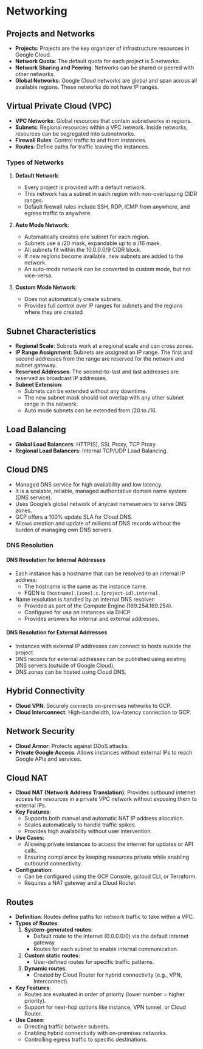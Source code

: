 # Networking

## Projects and Networks
- **Projects**: Projects are the key organizer of infrastructure resources in Google Cloud.
- **Network Quota**: The default quota for each project is 5 networks.
- **Network Sharing and Peering**: Networks can be shared or peered with other networks.
- **Global Networks**: Google Cloud networks are global and span across all available regions. These networks do not have IP ranges.

## Virtual Private Cloud (VPC)
- **VPC Networks**: Global resources that contain subnetworks in regions.
- **Subnets**: Regional resources within a VPC network. Inside networks, resources can be segregated into subnetworks.
- **Firewall Rules**: Control traffic to and from instances.
- **Routes**: Define paths for traffic leaving the instances.

### Types of Networks
1. **Default Network**:
   - Every project is provided with a default network.
   - This network has a subnet in each region with non-overlapping CIDR ranges.
   - Default firewall rules include SSH, RDP, ICMP from anywhere, and egress traffic to anywhere.

2. **Auto Mode Network**:
   - Automatically creates one subnet for each region.
   - Subnets use a /20 mask, expandable up to a /16 mask.
   - All subnets fit within the 10.0.0.0/9 CIDR block.
   - If new regions become available, new subnets are added to the network.
   - An auto-mode network can be converted to custom mode, but not vice-versa.

3. **Custom Mode Network**:
   - Does not automatically create subnets.
   - Provides full control over IP ranges for subnets and the regions where they are created.

## Subnet Characteristics
- **Regional Scale**: Subnets work at a regional scale and can cross zones.
- **IP Range Assignment**: Subnets are assigned an IP range. The first and second addresses from the range are reserved for the network and subnet gateway.
- **Reserved Addresses**: The second-to-last and last addresses are reserved as broadcast IP addresses.
- **Subnet Extension**:
   - Subnets can be extended without any downtime.
   - The new subnet mask should not overlap with any other subnet range in the network.
   - Auto mode subnets can be extended from /20 to /16.

## Load Balancing
- **Global Load Balancers**: HTTP(S), SSL Proxy, TCP Proxy.
- **Regional Load Balancers**: Internal TCP/UDP Load Balancing.

## Cloud DNS
- Managed DNS service for high availability and low latency.
- It is a scalable, reliable, managed authoritative domain name system (DNS service).
- Uses Google’s global network of anycast nameservers to serve DNS zones.
- GCP offers a 100% update SLA for Cloud DNS.
- Allows creation and update of millions of DNS records without the burden of managing own DNS servers.

### DNS Resolution
#### DNS Resolution for Internal Addresses
- Each instance has a hostname that can be resolved to an internal IP address:
  - The hostname is the same as the instance name.
  - FQDN is `[hostname].[zone].c.[project-id].internal`.
- Name resolution is handled by an internal DNS resolver:
  - Provided as part of the Compute Engine (169.254.169.254).
  - Configured for use on instances via DHCP.
  - Provides answers for internal and external addresses.

#### DNS Resolution for External Addresses
- Instances with external IP addresses can connect to hosts outside the project.
- DNS records for external addresses can be published using existing DNS servers (outside of Google Cloud).
- DNS zones can be hosted using Cloud DNS.


## Hybrid Connectivity
- **Cloud VPN**: Securely connects on-premises networks to GCP.
- **Cloud Interconnect**: High-bandwidth, low-latency connection to GCP.

## Network Security
- **Cloud Armor**: Protects against DDoS attacks.
- **Private Google Access**: Allows instances without external IPs to reach Google APIs and services.

## Cloud NAT
- **Cloud NAT (Network Address Translation)**: Provides outbound internet access for resources in a private VPC network without exposing them to external IPs.
- **Key Features**:
  - Supports both manual and automatic NAT IP address allocation.
  - Scales automatically to handle traffic spikes.
  - Provides high availability without user intervention.
- **Use Cases**:
  - Allowing private instances to access the internet for updates or API calls.
  - Ensuring compliance by keeping resources private while enabling outbound connectivity.
- **Configuration**:
  - Can be configured using the GCP Console, gcloud CLI, or Terraform.
  - Requires a NAT gateway and a Cloud Router.

## Routes
- **Definition**: Routes define paths for network traffic to take within a VPC.
- **Types of Routes**:
  1. **System-generated routes**:
     - Default route to the internet (0.0.0.0/0) via the default internet gateway.
     - Routes for each subnet to enable internal communication.
  2. **Custom static routes**:
     - User-defined routes for specific traffic patterns.
  3. **Dynamic routes**:
     - Created by Cloud Router for hybrid connectivity (e.g., VPN, Interconnect).
- **Key Features**:
  - Routes are evaluated in order of priority (lower number = higher priority).
  - Support for next-hop options like instance, VPN tunnel, or Cloud Router.
- **Use Cases**:
  - Directing traffic between subnets.
  - Enabling hybrid connectivity with on-premises networks.
  - Controlling egress traffic to specific destinations.
